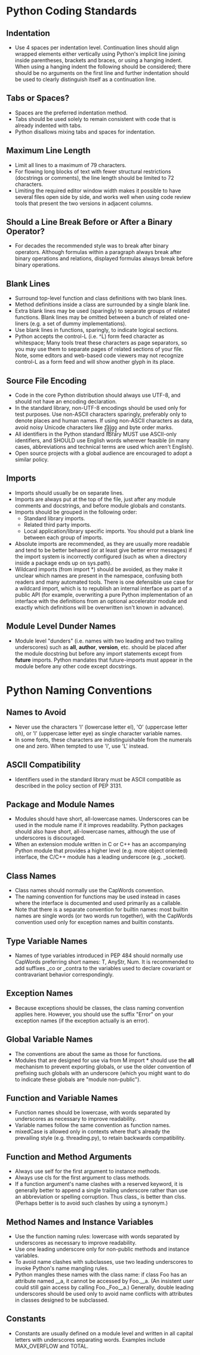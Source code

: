 # Python Coding Standards

## Indentation
- Use 4 spaces per indentation level.
    Continuation lines should align wrapped elements either vertically using Python's implicit line joining inside parentheses, brackets and braces, or using a hanging indent. When using a hanging indent the following should be considered; there should be no arguments on the first line and further indentation should be used to clearly distinguish itself as a continuation line.

## Tabs or Spaces?
- Spaces are the preferred indentation method.
- Tabs should be used solely to remain consistent with code that is already indented with tabs.
- Python disallows mixing tabs and spaces for indentation.

## Maximum Line Length
- Limit all lines to a maximum of 79 characters.
- For flowing long blocks of text with fewer structural restrictions (docstrings or comments), the line length should be limited to 72 characters.
- Limiting the required editor window width makes it possible to have several files open side by side, and works well when using code review tools that present the two versions in adjacent columns.

## Should a Line Break Before or After a Binary Operator?
- For decades the recommended style was to break after binary operators. Although formulas within a paragraph always break after binary operations and relations, displayed formulas always break before binary operations.

## Blank Lines
- Surround top-level function and class definitions with two    blank lines.
- Method definitions inside a class are surrounded by a single blank line.
- Extra blank lines may be used (sparingly) to separate groups of related functions. Blank lines may be omitted between a bunch of related one-liners (e.g. a set of dummy implementations).
- Use blank lines in functions, sparingly, to indicate logical sections.
- Python accepts the control-L (i.e. ^L) form feed character as whitespace; Many tools treat these characters as page separators, so you may use them to separate pages of related sections of your file. Note, some editors and web-based code viewers may not recognize control-L as a form feed and will show another glyph in its place.

## Source File Encoding
- Code in the core Python distribution should always use UTF-8, and should not have an encoding declaration.
- In the standard library, non-UTF-8 encodings should be used only for test purposes. Use non-ASCII characters sparingly, preferably only to denote places and human names. If using non-ASCII characters as data, avoid noisy Unicode characters like z̯̯͡a̧͎̺l̡͓̫g̹̲o̡̼̘ and byte order marks.
- All identifiers in the Python standard library MUST use ASCII-only identifiers, and SHOULD use English words wherever feasible (in many cases, abbreviations and technical terms are used which aren't English).
- Open source projects with a global audience are encouraged to adopt a similar policy.

## Imports
- Imports should usually be on separate lines.
- Imports are always put at the top of the file, just after any module comments and docstrings, and before module globals and constants.
- Imports should be grouped in the following order:
    - Standard library imports.
    - Related third party imports.
    - Local application/library specific imports.
    You should put a blank line between each group of imports.
- Absolute imports are recommended, as they are usually more readable and tend to be better behaved (or at least give better error messages) if the import system is incorrectly configured (such as when a directory inside a package ends up on sys.path).
- Wildcard imports (from <module> import *) should be avoided, as they make it unclear which names are present in the namespace, confusing both readers and many automated tools. There is one defensible use case for a wildcard import, which is to republish an internal interface as part of a public API (for example, overwriting a pure Python implementation of an interface with the definitions from an optional accelerator module and exactly which definitions will be overwritten isn't known in advance).

## Module Level Dunder Names
- Module level "dunders" (i.e. names with two leading and two trailing underscores) such as __all__, __author__, __version__, etc. should be placed after the module docstring but before any import statements except from __future__ imports. Python mandates that future-imports must appear in the module before any other code except docstrings.

# Python Naming Conventions

## Names to Avoid
- Never use the characters 'l' (lowercase letter el), 'O' (uppercase letter oh), or 'I' (uppercase letter eye) as single character variable names.
- In some fonts, these characters are indistinguishable from the numerals one and zero. When tempted to use 'l', use 'L' instead.

## ASCII Compatibility
- Identifiers used in the standard library must be ASCII compatible as described in the policy section of PEP 3131.

## Package and Module Names
- Modules should have short, all-lowercase names. Underscores can be used in the module name if it improves readability. Python packages should also have short, all-lowercase names, although the use of underscores is discouraged.
- When an extension module written in C or C++ has an accompanying Python module that provides a higher level (e.g. more object oriented) interface, the C/C++ module has a leading underscore (e.g. _socket).

## Class Names
- Class names should normally use the CapWords convention.
- The naming convention for functions may be used instead in cases where the interface is documented and used primarily as a callable.
- Note that there is a separate convention for builtin names: most builtin names are single words (or two words run together), with the CapWords convention used only for exception names and builtin constants.

## Type Variable Names
- Names of type variables introduced in PEP 484 should normally use CapWords preferring short names: T, AnyStr, Num. It is recommended to add suffixes _co or _contra to the variables used to declare covariant or contravariant behavior correspondingly.

## Exception Names
- Because exceptions should be classes, the class naming convention applies here. However, you should use the suffix "Error" on your exception names (if the exception actually is an error).

## Global Variable Names
- The conventions are about the same as those for functions.
- Modules that are designed for use via from M import * should use the __all__ mechanism to prevent exporting globals, or use the older convention of prefixing such globals with an underscore (which you might want to do to indicate these globals are "module non-public").

## Function and Variable Names
- Function names should be lowercase, with words separated by underscores as necessary to improve readability.
- Variable names follow the same convention as function names.
- mixedCase is allowed only in contexts where that's already the prevailing style (e.g. threading.py), to retain backwards compatibility.

## Function and Method Arguments
- Always use self for the first argument to instance methods.
- Always use cls for the first argument to class methods.
- If a function argument's name clashes with a reserved keyword, it is generally better to append a single trailing underscore rather than use an abbreviation or spelling corruption. Thus class_ is better than clss. (Perhaps better is to avoid such clashes by using a synonym.)

## Method Names and Instance Variables
- Use the function naming rules: lowercase with words separated by underscores as necessary to improve readability.
- Use one leading underscore only for non-public methods and instance variables.
- To avoid name clashes with subclasses, use two leading underscores to invoke Python's name mangling rules.
- Python mangles these names with the class name: if class Foo has an attribute named __a, it cannot be accessed by Foo.__a. (An insistent user could still gain access by calling Foo._Foo__a.) Generally, double leading underscores should be used only to avoid name conflicts with attributes in classes designed to be subclassed.

## Constants
- Constants are usually defined on a module level and written in all capital letters with underscores separating words. Examples include MAX_OVERFLOW and TOTAL.



